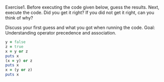 Exercise1. Before executing the code given below, guess the results. Next, execute the code. Did you get it right? If you did not get it right, can you think of why?

Discuss your first guess and what you got when running the code.
Goal: Understanding operator precedence and association.

```ruby
y = false
z = true
x = y or z
puts x
(x = y) or z
puts x
x = (y or z)
puts x
```

